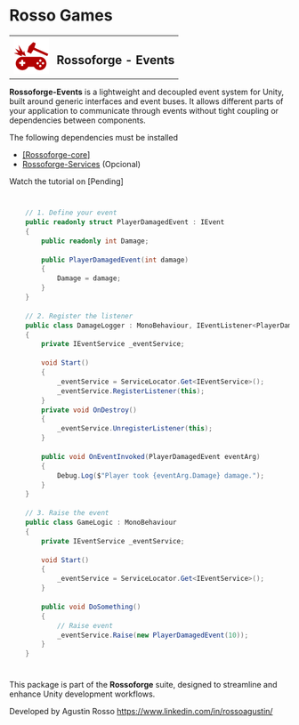 # Rosso Games

<table>
  <tr>
    <td><img src="https://github.com/rossogames/Rossoforge-Events/blob/master/logo.png?raw=true" alt="Rossoforge" width="64"/></td>
    <td><h2>Rossoforge - Events</h2></td>
  </tr>
</table>

**Rossoforge-Events** is a lightweight and decoupled event system for Unity, built around generic interfaces and event buses. It allows different parts of your application to communicate through events without tight coupling or dependencies between components.

The following dependencies must be installed
* [[Rossoforge-core]](https://github.com/rossogames/Rossoforge-Core.git)
* [Rossoforge-Services](https://github.com/rossogames/Rossoforge-Services.git) (Opcional)

Watch the tutorial on [Pending]
#
```csharp
    // 1. Define your event
    public readonly struct PlayerDamagedEvent : IEvent
    {
        public readonly int Damage;

        public PlayerDamagedEvent(int damage)
        {
            Damage = damage;
        }
    }

    // 2. Register the listener
    public class DamageLogger : MonoBehaviour, IEventListener<PlayerDamagedEvent>
    {
        private IEventService _eventService;

        void Start()
        {
            _eventService = ServiceLocator.Get<IEventService>();
            _eventService.RegisterListener(this);
        }
        private void OnDestroy()
        {
            _eventService.UnregisterListener(this);
        }

        public void OnEventInvoked(PlayerDamagedEvent eventArg)
        {
            Debug.Log($"Player took {eventArg.Damage} damage.");
        }
    }

    // 3. Raise the event
    public class GameLogic : MonoBehaviour
    {
        private IEventService _eventService;

        void Start()
        {
            _eventService = ServiceLocator.Get<IEventService>();
        }

        public void DoSomething()
        {
            // Raise event
            _eventService.Raise(new PlayerDamagedEvent(10));
        }
    }
```
#
This package is part of the **Rossoforge** suite, designed to streamline and enhance Unity development workflows.

Developed by Agustin Rosso
https://www.linkedin.com/in/rossoagustin/
